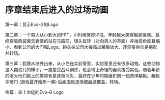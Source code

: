 # 序章结束后进入的过场动画
第一幕：显示Evo-G的Logo

第二幕：一个男人从小到大的PPT，小时候笑容洋溢，年龄越大笑容越是微弱。最终穿着西装面无表情的站在马路前，镜头反转（对向男人的背面）并抬高角度且缩小，看到公司的大门和Logo。镜头往公司大楼高出某层放大，逐渐变得全是拖影并转场。

第三幕：狐狸从培养出来，从小住在实验室里，实验室里还有很多动物。这些动物是人类幼儿的样子，一直接受战斗训练，也会带上奇怪的器具接受实验。随着年龄的增大他们脸上的笑容也是逐渐消失，最终在少年时期组织到一起选择越狱。越狱冲破门 (游戏最开始那一幕) 后画面就逐渐被血迹覆盖，转场。

终幕：染上血迹的Evo-G Logo
